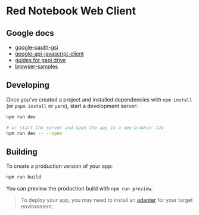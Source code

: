 # Red Notebook Web Client

## Google docs

- [google-oauth-gsi](https://www.npmjs.com/package/google-oauth-gsi)
- [google-api-javascript-client](https://google.github.io/google-api-javascript-client/docs/start.html)
- [guides for gapi drive](https://developers.google.com/drive/api/guides)
- [browser-samples](https://github.com/googleworkspace/browser-samples/blob/main/drive/picker/helloworld.html)

## Developing

Once you've created a project and installed dependencies with `npm install` (or `pnpm install` or `yarn`), start a development server:

```bash
npm run dev

# or start the server and open the app in a new browser tab
npm run dev -- --open
```

## Building

To create a production version of your app:

```bash
npm run build
```

You can preview the production build with `npm run preview`.

> To deploy your app, you may need to install an [adapter](https://kit.svelte.dev/docs/adapters) for your target environment.
